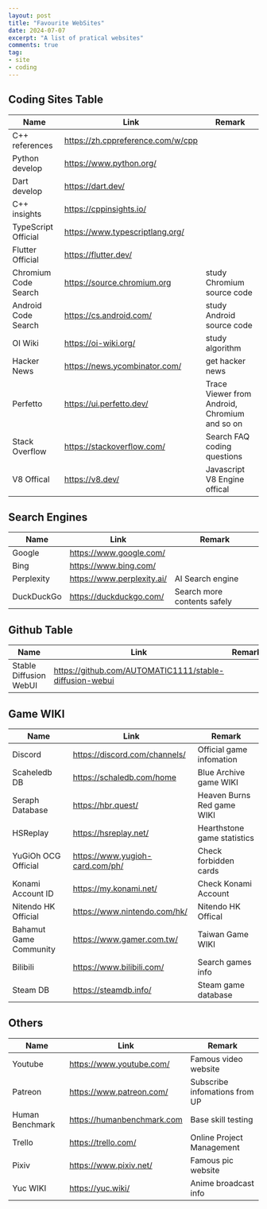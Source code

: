 ```yaml
---
layout: post
title: "Favourite WebSites"
date: 2024-07-07
excerpt: "A list of pratical websites"
comments: true
tag:
- site
- coding
---
```


## Coding Sites Table

| Name | Link | Remark |
| --- | --- | --- |
| C++ references | <https://zh.cppreference.com/w/cpp> | |
| Python develop | <https://www.python.org/> | |
| Dart develop | <https://dart.dev/> | |
| C++ insights | <https://cppinsights.io/> | |
| TypeScript Official | <https://www.typescriptlang.org/> | |
| Flutter Official | <https://flutter.dev/> | |
| Chromium Code Search | <https://source.chromium.org> | study Chromium source code |
| Android Code Search | <https://cs.android.com/> | study Android source code |
| OI Wiki | <https://oi-wiki.org/> | study algorithm |
| Hacker News | <https://news.ycombinator.com/> | get hacker news |
| Perfetto | <https://ui.perfetto.dev/> | Trace Viewer from Android, Chromium and so on |
| Stack Overflow | <https://stackoverflow.com/> | Search FAQ coding questions |
| V8 Offical | <https://v8.dev/> | Javascript V8 Engine offical |

## Search Engines

| Name | Link | Remark |
| --- | --- | --- |
| Google | <https://www.google.com/> | |
| Bing | <https://www.bing.com/> | |
| Perplexity | <https://www.perplexity.ai/> | AI Search engine |
| DuckDuckGo | <https://duckduckgo.com/> | Search more contents safely |

## Github Table

| Name | Link | Remark |
| --- | --- | --- |
| Stable Diffusion WebUI | <https://github.com/AUTOMATIC1111/stable-diffusion-webui> | |

## Game WIKI

| Name | Link | Remark |
| --- | --- | --- |
| Discord | <https://discord.com/channels/> | Official game infomation |
| Scaheledb DB | <https://schaledb.com/home> | Blue Archive game WIKI |
| Seraph Database | <https://hbr.quest/> | Heaven Burns Red game WIKI |
| HSReplay | <https://hsreplay.net/> | Hearthstone game statistics |
| YuGiOh OCG Official | <https://www.yugioh-card.com/ph/> | Check forbidden cards |
| Konami Account ID | <https://my.konami.net/> | Check Konami Account |
| Nitendo HK Official | <https://www.nintendo.com/hk/> | Nitendo HK Offical |
| Bahamut Game Community | <https://www.gamer.com.tw/> | Taiwan Game WIKI |
| Bilibili | <https://www.bilibili.com/> | Search games info |
| Steam DB | <https://steamdb.info/> | Steam game database |

## Others

| Name | Link | Remark |
| --- | --- | --- |
| Youtube | <https://www.youtube.com/> | Famous video website |
| Patreon | <https://www.patreon.com/> | Subscribe infomations from UP |
| Human Benchmark | <https://humanbenchmark.com> | Base skill testing |
| Trello | <https://trello.com/> | Online Project Management |
| Pixiv | <https://www.pixiv.net/> | Famous pic website |
| Yuc WIKI | <https://yuc.wiki/> | Anime broadcast info |
